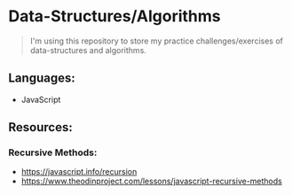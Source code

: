 # Data-Structures/Algorithms

> I'm using this repository to store my practice challenges/exercises of data-structures and algorithms. 

## Languages:
* JavaScript

## Resources:

### Recursive Methods:
* https://javascript.info/recursion
* https://www.theodinproject.com/lessons/javascript-recursive-methods
